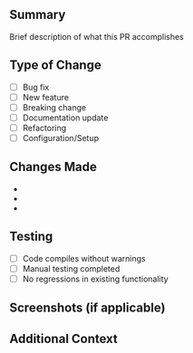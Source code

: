 ## Summary
Brief description of what this PR accomplishes

## Type of Change
- [ ] Bug fix
- [ ] New feature  
- [ ] Breaking change
- [ ] Documentation update
- [ ] Refactoring
- [ ] Configuration/Setup

## Changes Made
- 
- 
- 

## Testing
- [ ] Code compiles without warnings
- [ ] Manual testing completed
- [ ] No regressions in existing functionality

## Screenshots (if applicable)
<!-- Add screenshots for UI changes -->

## Additional Context
<!-- Any decisions made, trade-offs, or future considerations --> 